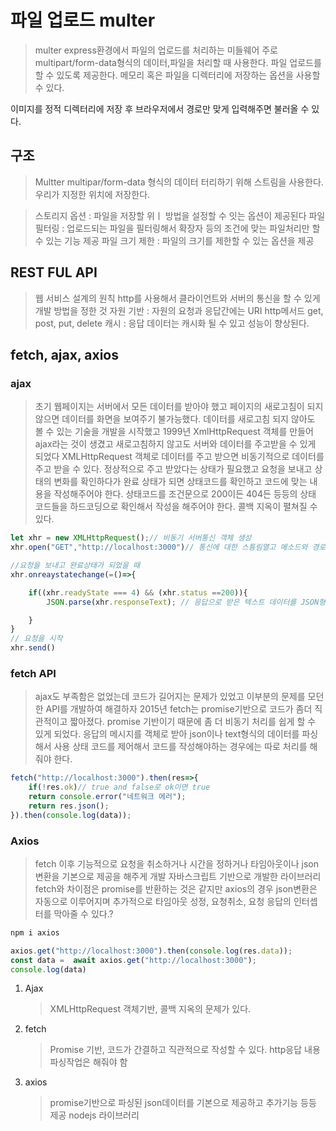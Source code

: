 # 파일 업로드 multer
> multer express환경에서 파일의 업로드를 처리하는 미들웨어
> 주로 multipart/form-data형식의 데이터,파일을 처리할 때 사용한다.
> 파일 업로드를 할 수 있도록 제공한다.
> 메모리 혹은 파일을 디렉터리에 저장하는 옵션을 사용할 수 있다.

이미지를 정적 디렉터리에 저장 후 브라우저에서 경로만 맞게 입력해주면 불러올 수 있다.

## 구조
> Multter multipar/form-data 형식의 데이터 터리하기 위해 스트림을 사용한다.
> 우리가 지정한 위치에 저장한다.

> 스토리지 옵션 : 파일을 저장할 위ㅣ 방법을 설정할 수 잇는 옵션이 제공된다
> 파일 필터링 : 업로드되는 파일을 필터링해서 확장자 등의 조건에 맞는 파일처리만 할 수 있는 기능 제공
> 파일 크기 제한 : 파일의 크기를 제한할 수 있는 옵션을 제공

## REST FUL API
> 웹 서비스 설계의 원칙 http를 사용해서 클라이언트와 서버의 통신을 할 수 있게 개발 방법을 정한 것
> 자원 기반 : 자원의 요청과 응답간에는 URI http메서드 
> get, post, put, delete
> 캐시 : 응답 데이터는 캐시화 될 수 있고 성능이 향상된다.

## fetch, ajax, axios

### ajax
> 초기 웹페이지는 서버에서 모든 데이터를 받아야 했고 페이지의 새로고침이 되지 않으면 데이터를 화면을 보여주기 불가능했다.
> 데이터를 새로고침 되지 않아도 볼 수 있는 기술을 개발을 시작했고
> 1999년 XmlHttpRequest 객체를 만들어 ajax라는 것이 생겼고 새로고침하지 않고도 서버와 데이터를 주고받을 수 있게 되었다
> XMLHttpRequest 객체로 데이터를 주고 받으면 비동기적으로 데이터를 주고 받을 수 있다.
> 정상적으로 주고 받았다는 상태가 필요했고 요청을 보내고 상태의 변화를 확인하다가 완료 상태가 되면 상태코드를 확인하고
> 코드에 맞는 내용을 작성해주어야 한다. 상태코드를 조건문으로 200이든 404든 등등의 상태 코드들을 하드코딩으로 확인해서 작성을 해주어야 한다.
> 콜백 지옥이 펼쳐질 수 있다.
```js
let xhr = new XMLHttpRequest();// 비동기 서버통신 객체 생성
xhr.open("GET","http://localhost:3000")// 통신에 대한 스틍림열고 메소드와 경로를 지정

//요청을 보내고 완료상태가 되었을 때
xhr.onreaystatechange(=()=>{

    if((xhr.readyState === 4) && (xhr.status ==200)){
        JSON.parse(xhr.responseText); // 응답으로 받은 텍스트 데이터를 JSON형태로 변환

    }
}
// 요청을 시작
xhr.send()
```

### fetch API
> ajax도 부족함은 없었는데 코드가 길어지는 문제가 있었고 이부분의 문제를 모던한 API를 개발하여 해결하자
> 2015년 fetch는 promise기반으로 코드가 좀더 직관적이고 짧아졌다.
> promise 기반이기 때문에 좀 더 비동기 처리를 쉽게 할 수 있게 되었다.
> 응답의 메시지를 객체로 받아 json이나 text형식의 데이터를 파싱해서 사용
> 상태 코드를 제어해서 코드를 작성해야하는 경우에는 따로 처리를 해줘야 한다.
```js
fetch("http://localhost:3000").then(res=>{
    if(!res.ok)// true and false로 ok이면 true
    return console.error("네트워크 에러");
    return res.json();
}).then(console.log(data));
```

### Axios
> fetch 이후 기능적으로 요청을 취소하거나 시간을 정하거나 타임아웃이나 json변환을 기본으로 제공을 해주게 개발
> 자바스크립트 기반으로 개발한 라이브러리
> fetch와 차이점은 promise를 반환하는 것은 같지만 
> axios의 경우 json변환은 자동으로 이루어지며 추가적으로 타임아웃 성정, 요청취소, 요청 응답의 인터셉터를 막아줄 수 있다.?

```sh
npm i axios
```
```js
axios.get("http://localhost:3000").then(console.log(res.data));
const data =  await axios.get("http://localhost:3000");
console.log(data)
```
 
1. Ajax
    > XMLHttpRequest 객체기반, 콜백 지옥의 문제가 있다.
2. fetch 
    > Promise 기반, 코드가 간결하고 직관적으로 작성할 수 있다.
    > http응답 내용 파싱작업은 해줘야 함 
3. axios
    > promise기반으로 파싱된 json데이터를 기본으로 제공하고 추가기능 등등 제공
    > nodejs 라이브러리